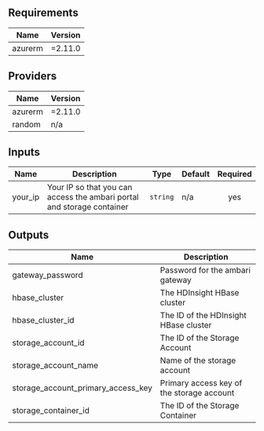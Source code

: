<!-- BEGINNING OF PRE-COMMIT-TERRAFORM DOCS HOOK -->
## Requirements

| Name | Version |
|------|---------|
| azurerm | =2.11.0 |

## Providers

| Name | Version |
|------|---------|
| azurerm | =2.11.0 |
| random | n/a |

## Inputs

| Name | Description | Type | Default | Required |
|------|-------------|------|---------|:--------:|
| your\_ip | Your IP so that you can access the ambari portal and storage container | `string` | n/a | yes |

## Outputs

| Name | Description |
|------|-------------|
| gateway\_password | Password for the ambari gateway |
| hbase\_cluster | The HDInsight HBase cluster |
| hbase\_cluster\_id | The ID of the HDInsight HBase cluster |
| storage\_account\_id | The ID of the Storage Account |
| storage\_account\_name | Name of the storage account |
| storage\_account\_primary\_access\_key | Primary access key of the storage account |
| storage\_container\_id | The ID of the Storage Container |

<!-- END OF PRE-COMMIT-TERRAFORM DOCS HOOK -->
